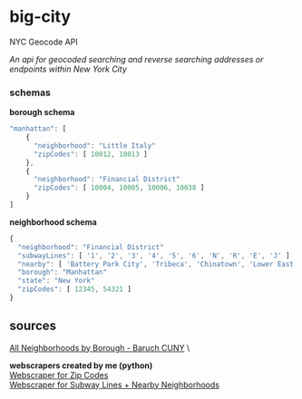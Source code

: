 # big-city
NYC Geocode API

*An api for geocoded searching and reverse searching addresses or endpoints within New York City*

### schemas

**borough schema**
```javascript
"manhattan": [
    {
      "neighborhood": "Little Italy"
      "zipCodes": [ 10012, 10013 ]
    },
    {
      "neighborhood": "Financial District"
      "zipCodes": [ 10004, 10005, 10006, 10038 ]
    }
]

```

**neighborhood schema**
```javascript
{
  "neighborhood": "Financial District"
  "subwayLines": [ '1', '2', '3', '4', '5', '6', 'N', 'R', 'E', 'J' ]
  "nearby": [ 'Battery Park City', 'Tribeca', 'Chinatown', 'Lower East Side' ]
  "borough": "Manhattan"
  "state": "New York"
  "zipCodes": [ 12345, 54321 ]
}

```

## sources
[All Neighborhoods by Borough - Baruch CUNY](https://www.baruch.cuny.edu/nycdata/population-geography/neighborhoods.htm) \

**webscrapers created by me (python)** \
[Webscraper for Zip Codes](https://www.google.com) \
[Webscraper for Subway Lines + Nearby Neighborhoods](https://www.google.com)
